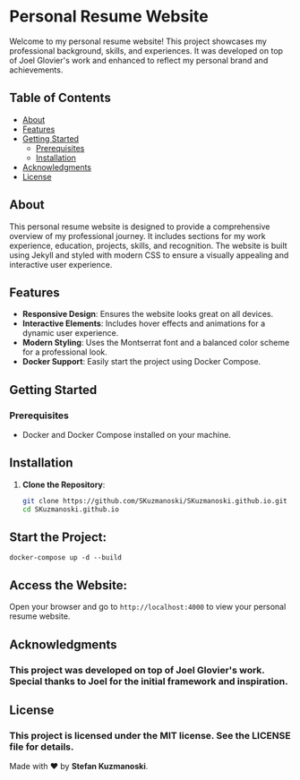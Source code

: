  # Personal Resume Website

Welcome to my personal resume website! This project showcases my professional background, skills, and experiences. It was developed on top of Joel Glovier's work and enhanced to reflect my personal brand and achievements.

## Table of Contents

- [About](#about)
- [Features](#features)
- [Getting Started](#getting-started)
  - [Prerequisites](#prerequisites)
  - [Installation](#installation)
- [Acknowledgments](#acknowledgments)
- [License](#license)

## About

This personal resume website is designed to provide a comprehensive overview of my professional journey. It includes sections for my work experience, education, projects, skills, and recognition. The website is built using Jekyll and styled with modern CSS to ensure a visually appealing and interactive user experience.

## Features

- **Responsive Design**: Ensures the website looks great on all devices.
- **Interactive Elements**: Includes hover effects and animations for a dynamic user experience.
- **Modern Styling**: Uses the Montserrat font and a balanced color scheme for a professional look.
- **Docker Support**: Easily start the project using Docker Compose.

## Getting Started

### Prerequisites

- Docker and Docker Compose installed on your machine.

## Installation

1. **Clone the Repository**:
   ```sh
   git clone https://github.com/SKuzmanoski/SKuzmanoski.github.io.git
   cd SKuzmanoski.github.io
   
## Start the Project:
`docker-compose up -d --build` <br>

## Access the Website:
Open your browser and go to `http://localhost:4000` to view your personal resume website.

## Acknowledgments
### This project was developed on top of Joel Glovier's work. Special thanks to Joel for the initial framework and inspiration.

## License
### This project is licensed under the MIT license. See the LICENSE file for details.

Made with ❤️ by <b>Stefan Kuzmanoski</b>.
